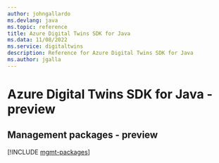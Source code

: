 ```yaml
---
author: johngallardo
ms.devlang: java
ms.topic: reference
title: Azure Digital Twins SDK for Java
ms.data: 11/08/2022
ms.service: digitaltwins
description: Reference for Azure Digital Twins SDK for Java
ms.author: jgalla
---
```

# Azure Digital Twins SDK for Java - preview

## Management packages - preview
[!INCLUDE [mgmt-packages](digital-twins-mgmt-index.md)]